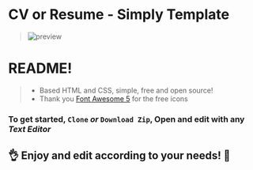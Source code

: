 # CV or Resume - Simply Template

> ![preview](https://i.imgur.com/u9GwWKe.jpg)

# README!
>
> - Based HTML and CSS, simple, free and open source!
> - Thank you [Font Awesome 5](https://fontawesome.com/icons?d=gallery) for the free icons

### To get started, `Clone` _or_ `Download Zip`, Open and edit with any _Text Editor_

## :ok_hand: Enjoy and edit according to your needs! :sparkling_heart:

